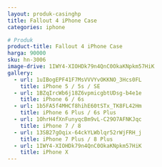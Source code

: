 ```yaml
---
layout: produk-casinghp
title: Fallout 4 iPhone Case
categories: iphone

# Produk
product-title: Fallout 4 iPhone Case
harga: 90000
sku: hn-3006
image-drive: 1IWY4-XIOHDk79n4QnC0OkaKNpkm57HiK
gallery:
  - url: 1uIBogEPF41F7MsVVVYvOKKNO_3Hcs0FL
    title: iPhone 5 / 5s / SE
  - url: 1BZqIrcWb6j18Z6vpmicgbtUDsg-b4e1e
    title: iPhone 6 / 6s
  - url: 1b5FA5f4MHCf8hihE60tSTx_TK8FL42Hm
    title: iPhone 6 Plus / 6s Plus
  - url: 1OhrH4fXnFunyqcBm9vL-C29O7AFNKJqc
    title: iPhone 7 / 8
  - url: 13SB27gOqix-64ckYLWblqr52rWjFRH_j
    title: iPhone 7 Plus / 8 Plus
  - url: 1IWY4-XIOHDk79n4QnC0OkaKNpkm57HiK
    title: iPhone X
---
```

